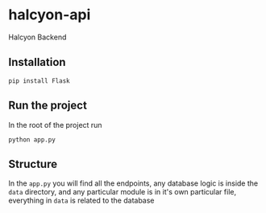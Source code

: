 # halcyon-api
Halcyon Backend

## Installation
```
pip install Flask
```

## Run the project
In the root of the project run 
```
python app.py
```

## Structure
In the `app.py` you will find all the endpoints, any database logic is 
inside the `data` directory, and any particular module is in it's own particular
file, everything in `data` is related to the database
